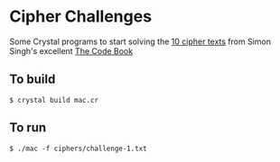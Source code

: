 # Cipher Challenges

Some Crystal programs to start solving the [10 cipher
texts](https://simonsingh.net/cryptography/cipher-challenge/the-ciphertexts/)
from Simon Singh's excellent [The Code
Book](https://simonsingh.net/books/the-code-book/) 

## To build

```$ crystal build mac.cr```

## To run

```$ ./mac -f ciphers/challenge-1.txt```
